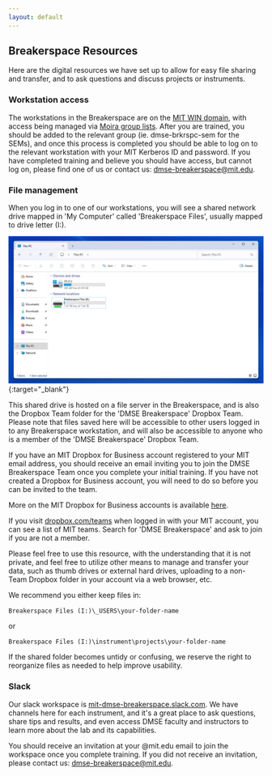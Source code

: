 ```yaml
---
layout: default
---
```


## Breakerspace Resources

Here are the digital resources we have set up to allow for easy file sharing and transfer, and to ask questions and discuss projects or instruments.

### Workstation access

The workstations in the Breakerspace are on the [MIT WIN domain](https://ist.mit.edu/winmitedu), with access being managed via [Moira group lists](https://groups.mit.edu/webmoira/). After you are trained, you should be added to the relevant group (ie. dmse-brkrspc-sem for the SEMs), and once this process is completed you should be able to log on to the relevant workstation with your MIT Kerberos ID and password. If you have completed training and believe you should have access, but cannot log on, please find one of us or contact us: [dmse-breakerspace@mit.edu](mailto:dmse-breakerspace@mit.edu).

### File management

When you log in to one of our workstations, you will see a shared network drive mapped in 'My Computer' called 'Breakerspace Files', usually mapped to drive letter (I:).

[![screenshot of Breakerspace files drive](./assets/img/breakerspace-files.JPG)](./assets/img/breakerspace-files.JPG){:target="_blank"}

This shared drive is hosted on a file server in the Breakerspace, and is also the Dropbox Team folder for the 'DMSE Breakerspace' Dropbox Team. Please note that files saved here will be accessible to other users logged in to any Breakerspace workstation, and will also be accessible to anyone who is a member of the 'DMSE Breakerspace' Dropbox Team. 

If you have an MIT Dropbox for Business account registered to your MIT email address, you should receive an email inviting you to join the DMSE Breakerspace Team once you complete your initial training. If you have not created a Dropbox for Business account, you will need to do so before you can be invited to the team.

More on the MIT Dropbox for Business accounts is available [here](https://kb.mit.edu/confluence/display/istcontrib/Dropbox+Landing+Page).

If you visit [dropbox.com/teams](https://dropbox.com/teams) when logged in with your MIT account, you can see a list of MIT teams. Search for 'DMSE Breakerspace' and ask to join if you are not a member. 

Please feel free to use this resource, with the understanding that it is not private, and feel free to utilize other means to manage and transfer your data, such as thumb drives or external hard drives, uploading to a non-Team Dropbox folder in your account via a web browser, etc.

We recommend you either keep files in:

	Breakerspace Files (I:)\_USERS\your-folder-name 

or

	Breakerspace Files (I:)\instrument\projects\your-folder-name

If the shared folder becomes untidy or confusing, we reserve the right to reorganize files as needed to help improve usability.

### Slack

Our slack workspace is [mit-dmse-breakerspace.slack.com](https://mit-dmse-breakerspace.slack.com). We have channels here for each instrument, and it's a great place to ask questions, share tips and results, and even access DMSE faculty and instructors to learn more about the lab and its capabilities.

You should receive an invitation at your @mit.edu email to join the workspace once you complete training. If you did not receive an invitation, please contact us: [dmse-breakerspace@mit.edu](mailto:dmse-breakerspace@mit.edu).

